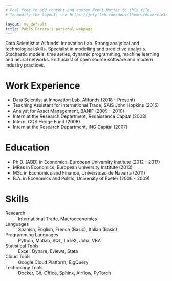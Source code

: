 ```yaml
---
# Feel free to add content and custom Front Matter to this file.
# To modify the layout, see https://jekyllrb.com/docs/themes/#overriding-theme-defaults

layout: my_default
title: Pablo Forero's personal webpage
---
```


Data Scientist at Allfunds' Innovation Lab. Strong analytical and technological skills. Specialist in modelling and predictive analysis. Stochastic models, time series, dynamic programming, machine learning and neural networks. Enthusiast of open source software and modern industry practices.

# Work Experience

* Data Scientist at Innovation Lab, Allfunds (2018 - Present)
* Teaching Assistant for International Trade, SAIS John Hopkins (2015)
* Analyst for Asset Management, BANIF (2009 - 2010)
* Intern at the Research Department, Renaissance Capital (2008)
* Intern, CQS Hedge Fund (2008)
* Intern at the Research Department, ING Capital (2007)

# Education

* Ph.D. (ABD) in Economics, European University Institute (2012 - 2017)
* MRes in Economics, European University Institute (2013)
* MSc in Economics and Finance, Universidad de Navarra (2011)
* B.A. in Economics and Politic, University of Exeter (2006 - 2009)

# Skills

<dl>
  <dt>Research</dt>
  <dd>International Trade, Macroeconomics</dd>
  <dt>Languages</dt>
  <dd>Spanish, English, French (Basic), Italian (Basic)</dd>
  <dt>Programming Languages</dt>
  <dd>Python, Matlab, SQL, LaTeX, Julia, VBA</dd>
  <dt>Statistical Tools</dt>
  <dd>Excel, Dynare, Eviews, Stata</dd>
  <dt>Cloud Tools</dt>
  <dd>Google Cloud Platform, BigQuery</dd>
  <dt>Technology Tools</dt>
  <dd>Docker, Git, Office, Sphinx, Airflow, PyTorch</dd>
</dl>

